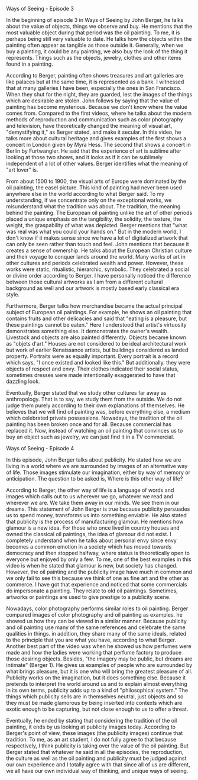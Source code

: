 Ways of Seeing - Episode 3

  In the beginning of episode 3 in Ways of Seeing by John Berger, he talks about the value of objects, things we observe and buy. He mentions that the most valuable object during that period was the oil painting. To me, it is perhaps being still very valuable to date. He talks how the objects within the painting often appear as tangible as those outside it. Generally, when we buy a painting, it could be any painting, we also buy the look of the thing it represents. Things such as the objects, jewelry, clothes and other items found in a painting. 

  According to Berger, painting often shows treasures and art galleries are like palaces but at the same time, it is represented as a bank. I witnessed that at many galleries I have been, especially the ones in San Francisco. When they shut for the night, they are guarded, lest the images of the things which are desirable are stolen. John follows by saying that the value of painting has become mysterious. Because we don't know where the value comes from. Compared to the first videos, where he talks about the modern methods of reproduction and communication such as color photography and television, have theoretically changed the meaning of visual art, "demystifying it," as Berger stated, and make it secular. In this video, he talks more about cultural heritage and gives examples of the first shows a concert in London given by Myra Hess. The second that shows a concert in Berlin by Furtwangler. He said that the experience of art is sublime after looking at those two shows, and it looks as if it can be sublimely independent of a lot of other values. Berger identifies what the meaning of "art lover" is. 

  From about 1500 to 1900, the visual arts of Europe were dominated by the oil painting, the easel picture. This kind of painting had never been used anywhere else in the world according to what Berger said. To my understanding, if we concentrate only on the exceptional works, we misunderstand what the tradition was about. The tradition, the meaning behind the painting. The European oil painting unlike the art of other periods placed a unique emphasis on the tangibility, the solidity, the texture, the weight, the graspability of what was depicted. Berger mentions that "what was real was what you could your hands on." But in the modern world, I don't know if it makes sense since we have a lot of digitalized artwork that can only be seen rather than touch and feel. John mentions that because it creates a sense of ownership. He talks about the European Christian culture and their voyage to conquer lands around the world. Many works of art in other cultures and periods celebrated wealth and power. However, these works were static, ritualistic, hierarchic, symbolic. They celebrated a social or divine order according to Berger. I have personally noticed the difference between those cultural artworks as I am from a different cultural background as well and our artwork is mostly based early classical era style. 

  Furthermore, Berger talks how merchandise became the actual principal subject of European oil paintings. For example, he shows an oil painting that contains fruits and other delicacies and said that "eating is a pleasure, but these paintings cannot be eaten." Here I understood that artist's virtuosity demonstrates something else. It demonstrates the owner's wealth. Livestock and objects are also painted differently. Objects became known as "objets d'art." Houses are not considered to be ideal architectural work but work of earlier Renaissance artists, but buildings considered as landed property. Portraits were as equally important. Every portrait is a record which says, "I once existed and looked like this." But additionally. they were objects of respect and envy. Their clothes indicated their social status, sometimes dresses were made intentionally exaggerated to have that dazzling look. 

  Eventually, Berger stated that we study other cultures far away as anthropology. That is to say, we study them from the outside. We do not judge them purely according to their own explanations of themselves. He believes that we will find oil painting was, before everything else, a medium which celebrated private possessions. Nowadays, the tradition of the oil painting has been broken once and for all. Because commercial has replaced it. Now, instead of watching an oil painting that convinces us to buy an object such as jewelry, we can just find it in a TV commercial. 

Ways of Seeing - Episode 4

  In this episode, John Berger talks about publicity. He stated how we are living in a world where we are surrounded by images of an alternative way of life. Those images stimulate our imagination, either by way of memory or anticipation. The question to be asked is, Where is this other way of life?

  According to Berger, the other way of life is a language of words and images which calls out to us wherever we go, whatever we read and wherever we are. We take them away in our minds. We see them in our dreams. This statement of John Berger is true because publicity persuades us to spend money, transforms us into something enviable. He also stated that publicity is the process of manufacturing glamour. He mentions how glamour is a new idea. For those who once lived in country houses and owned the classical oil paintings, the idea of glamour did not exist. I completely understand when he talks about personal envy since envy becomes a common emotion in a society which has moved towards democracy and then stopped halfway, where status is theoretically open to everyone but enjoyed by only a few. To me, one of the best examples in this video is when he stated that glamour is new, but society has changed. However, the oil painting and the publicity image have much in common and we only fail to see this because we think of one as fine art and the other as commerce. I have got that experience and noticed that some commercials do impersonate a painting. They relate to old oil paintings. Sometimes, artworks or paintings are used to give prestige to a publicity scene. 

  Nowadays, color photography performs similar roles to oil painting. Berger compared images of color photography and oil painting as examples. he showed us how they can be viewed in a similar manner. Because publicity and oil painting use many of the same references and celebrate the same qualities in things. in addition, they share many of the same ideals, related to the principle that you are what you have, according to what Berger. Another best part of the video was when he showed us how perfumes were made and how the ladies were working that perfume factory to produce those desiring objects. Besides, "the imagery may be public, but dreams are intimate" (Berger 1). He gives us examples of people who are surrounded by what brings pleasure, but it is one who will bring the greatest pleasure of all. Publicity works on the imagination, but it does something else. Because it pretends to interpret the world around us and to explain almost everything in its own terms, publicity adds up to a kind of "philosophical system." The things which publicity sells are in themselves neutral, just objects and so they must be made glamorous by being inserted into contexts which are exotic enough to be capturing, but not close enough to us to offer a threat. 

  Eventually, he ended by stating that considering the tradition of the oil painting, it ends by us looking at publicity images today. According to Berger's point of view, these images (the publicity images) continue that tradition. To me, as an art student, I do not fully agree to that because respectively, I think publicity is taking over the value of the oil painting. But Berger stated that whatever he said in all the episodes, the reproduction, the culture as well as the oil painting and publicity must be judged against our own experience and I totally agree with that since all of us are different, we all have our own individual way of thinking, and unique ways of seeing.
